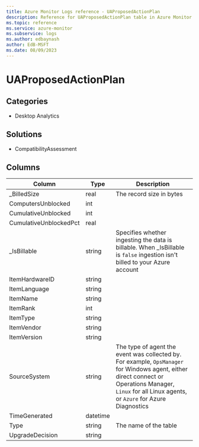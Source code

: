 ```yaml
---
title: Azure Monitor Logs reference - UAProposedActionPlan
description: Reference for UAProposedActionPlan table in Azure Monitor Logs.
ms.topic: reference
ms.service: azure-monitor
ms.subservice: logs
ms.author: edbaynash
author: EdB-MSFT
ms.date: 08/09/2023
---
```


# UAProposedActionPlan



## Categories

- Desktop Analytics
## Solutions

- CompatibilityAssessment




## Columns

| Column | Type | Description |
|---|---|---|
| _BilledSize | real | The record size in bytes |
| ComputersUnblocked | int |   |
| CumulativeUnblocked | int |   |
| CumulativeUnblockedPct | real |   |
| _IsBillable | string | Specifies whether ingesting the data is billable. When _IsBillable is `false` ingestion isn't billed to your Azure account |
| ItemHardwareID | string |   |
| ItemLanguage | string |   |
| ItemName | string |   |
| ItemRank | int |   |
| ItemType | string |   |
| ItemVendor | string |   |
| ItemVersion | string |   |
| SourceSystem | string | The type of agent the event was collected by. For example, `OpsManager` for Windows agent, either direct connect or Operations Manager, `Linux` for all Linux agents, or `Azure` for Azure Diagnostics |
| TimeGenerated | datetime |   |
| Type | string | The name of the table |
| UpgradeDecision | string |   |
